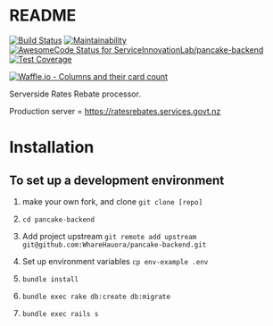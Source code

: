 # README

[![Build Status](https://travis-ci.org/ServiceInnovationLab/pancake-backend.svg?branch=dev)](https://travis-ci.org/ServiceInnovationLab/pancake-backend)
[![Maintainability](https://api.codeclimate.com/v1/badges/87a2101f7a74f5a28320/maintainability)](https://codeclimate.com/github/ServiceInnovationLab/pancake-backend/maintainability)
[![AwesomeCode Status for ServiceInnovationLab/pancake-backend](https://awesomecode.io/projects/61fa3b06-4025-4829-ad9d-568b2967bdd8/status)](https://awesomecode.io/projects/81)
[![Test Coverage](https://api.codeclimate.com/v1/badges/87a2101f7a74f5a28320/test_coverage)](https://codeclimate.com/github/ServiceInnovationLab/pancake-backend/test_coverage)

[![Waffle.io - Columns and their card count](https://badge.waffle.io/ServiceInnovationLab/pancake-frontend.svg?columns=all)](https://waffle.io/ServiceInnovationLab/pancake-frontend)


Serverside Rates Rebate processor.

Production server = https://ratesrebates.services.govt.nz

Installation
============

To set up a development environment
-----------------------------------

1. make your own fork, and clone
  `git clone [repo]`

1. `cd pancake-backend`

1. Add project upstream
  `git remote add upstream git@github.com:WhareHauora/pancake-backend.git`

1. Set up environment variables
  `cp env-example .env`

1. `bundle install`

1. `bundle exec rake db:create db:migrate`

1. `bundle exec rails s`
